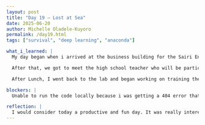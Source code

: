 ```yaml
---
layout: post
title: "Day 19 – Lost at Sea"
date: 2025-06-20
author: Michelle Oladele-Kuyoro
permalink: /day19.html
tags: ["survival", "deep learning", "anaconda"]

what_i_learned: |
  My day began when i arrived at the business building for the Sairi Enrichment Block. Dr Mack Discussed her expectations for us over the next 6 weeks and how we could improve workflow. Following that, my team and I came together to make a 30 second guessing game to introduce ourselves to the High school teacher that wil be joining us for the rest of the summer. We then played a survival game called lost at sea where we were given a list of things that we would have with us if were stranded in the middle of the sea. Suprisingly, according to the coast guard, the most important thing to have would be a mirror because it could allow you to reflect light to catch the attention of whoever might be close by. That was very surprising because my team members and I had a fishing kit first, but the coast guard believe that it should come in 9th because there's a low probabiltiy of catching fishes... in the ocean. 

  After that, we got to meet the high school teacher who will be participating in this program with us, Ms. Eneah Fite, or Neah as she would like to be called. Neah was able to guess our project name correctly from the 30 second pitch. For the Icebreaker section, we played a game called soundtrack of my life where we had to pick three songs, one that represented our childhoo, one from high school years, and one to represent where we are now, and give a reason why we chose the songs. Mine were Pray for me by Darey, Way Less Sad by AJR, and Are You Satisfied by Marina. I won't be elaborating on that :)

  After Lunch, I went back to the lab and began working on training the models. I was finally able to run it locally using anaconda and jupyter notebook. It took a while to set up because i don't really understand much about either of these programs, but i was able to search up anaconda cheat sheet to get my environment up and running. I was still running into some errors but i kept messing around, uninstalling and reinstalling different packages but i was able to get it to work and run the code locally.

blockers: |
  Unable to run the code locally because i was getting a 404 error that i didn't understand but fixed it by searching up the meaning of the error and reinstalling needed packages.

reflection: |
  I would consider today a productive and fun day. It was really interesting when we played the lost at sea, and how each group would rank the items that they would have, and comparing it to that of the coast guard. Needless to say, I might be able to survive on a raft, as long as there are no sharks. It was also nice to meet Neah and introduce her to what we had been doing so far. I look forward to working with her over the next few weeks.
---
```

